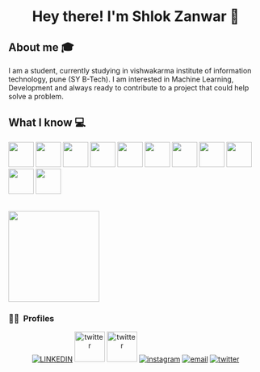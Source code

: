 <h1 align="center">Hey there! I'm Shlok Zanwar 👋 </h1>


## About me :mortar_board:
I am a student, currently studying in vishwakarma institute of information technology, pune (SY B-Tech). I am interested in Machine Learning, Development and always ready to contribute to a project that could help solve a problem.

## What I know :computer:
<code><a href="#" target="_blank"><img height="50" src="https://www.vectorlogo.zone/logos/javascript/javascript-ar21.svg"></a></code>
<code><a href="#" target="_blank"><img height="50" src="https://www.vectorlogo.zone/logos/reactjs/reactjs-ar21.svg"></a></code>
<code><a href="#" target="_blank"><img height="50" src="https://www.vectorlogo.zone/logos/mongodb/mongodb-ar21.svg"></a></code>
<code><a href="#" target="_blank"><img height="50" src="https://user-images.githubusercontent.com/63449205/115969683-c1fb2200-a55b-11eb-9d13-999d6d43bb3b.png"></a></code>
<code><a href="#" target="_blank"><img height="50" src="https://www.vectorlogo.zone/logos/w3_html5/w3_html5-ar21.svg"></a></code>
<code><a href="#" target="_blank"><img height="50" src="https://img.icons8.com/color/35/000000/c-plus-plus-logo.png"></a></code>
<code><a href="#" target="_blank"><img height="50" src="https://www.vectorlogo.zone/logos/git-scm/git-scm-ar21.svg"></a></code>
<code><a href="#" target="_blank"><img height="50" src="https://agilitics.sg/pub/media/catalog/product/p/y/python_1_.png"></a></code>
<code><a href="#" target="_blank"><img height="50" src="https://cdn.vox-cdn.com/thumbor/VoXJ8IaxCj5_U-366JhtUHLkdQ0=/0x0:640x427/1400x1050/filters:focal(0x0:640x427):format(jpeg)/cdn.vox-cdn.com/assets/1087137/java_logo_640.jpg"></a></code>
<code><a href="#" target="_blank"><img height="50" src="https://encrypted-tbn0.gstatic.com/images?q=tbn:ANd9GcSzwXG2Kiv2veSdqWMU_Kcp8HQtbhAxZi3u4g&usqp=CAU"></a></code>
<code><a href="#" target="_blank"><img height="50" src="https://repository-images.githubusercontent.com/260928305/92388600-8d1c-11ea-9993-a726466b5099"></a></code>
<br/>


<br/>

<a href="https://github.com/Shlok-Zanwar">
  <img height="180em" src="https://github-readme-stats.vercel.app/api?username=Shlok-Zanwar&theme=radical&show_icons=true" />

</a>

<br/>

<h3> 🤝🏻 &nbsp;Profiles </h3>

<p align="center">
  <a href="https://www.linkedin.com/in/shlok-zanwar-0124961ba/"><img alt="LINKEDIN" src="https://www.vectorlogo.zone/logos/linkedin/linkedin-icon.svg"></a> 
  <a href="https://www.hackerrank.com/shlok_21910163"><img height="60" alt="twitter" src="https://pathrise-website-guide-wp.s3.us-west-1.amazonaws.com/guides/wp-content/uploads/2019/05/22174532/hackerrank-logo.jpg"></a> 
  <a href="https://www.codechef.com/users/shlok_zanwar"><img height="60" alt="twitter" src="https://upload.wikimedia.org/wikipedia/en/thumb/7/7b/Codechef%28new%29_logo.svg/1200px-Codechef%28new%29_logo.svg.png"></a> 
  <a href="https://www.instagram.com/shlok__zanwar/"><img alt="instagram" src="https://www.vectorlogo.zone/logos/instagram/instagram-icon.svg"></a> 
  <a href="mailto:shlokzanwar14@gmail.com"><img alt="email" src="https://www.vectorlogo.zone/logos/gmail/gmail-icon.svg"></a>
   <a href="https://twitter.com/zanwar_shlok"><img alt="twitter" src="https://www.vectorlogo.zone/logos/twitter/twitter-icon.svg"></a> 
  

</p>
